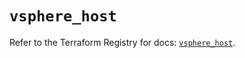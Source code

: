 # `vsphere_host`

Refer to the Terraform Registry for docs: [`vsphere_host`](https://registry.terraform.io/providers/hashicorp/vsphere/2.9.0/docs/resources/host).
